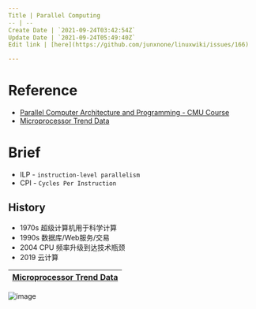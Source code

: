 ```yaml
---
Title | Parallel Computing
-- | --
Create Date | `2021-09-24T03:42:54Z`
Update Date | `2021-09-24T05:49:40Z`
Edit link | [here](https://github.com/junxnone/linuxwiki/issues/166)

---
```

# Reference
- [Parallel Computer Architecture and Programming - CMU Course](http://www.cs.cmu.edu/afs/cs/academic/class/15418-s20/www/lectures/)
- [Microprocessor Trend Data](https://github.com/karlrupp/microprocessor-trend-data)

# Brief
- ILP - `instruction-level parallelism`
- CPI - `Cycles Per Instruction`

## History
- 1970s 超级计算机用于科学计算
- 1990s 数据库/Web服务/交易
- 2004 CPU 频率升级到达技术瓶颈
- 2019 云计算


[Microprocessor Trend Data](https://github.com/karlrupp/microprocessor-trend-data) |
-- |
![image](https://user-images.githubusercontent.com/2216970/134624585-0f72cb55-a779-4615-ab14-3f5dfa8e3bf1.png)



